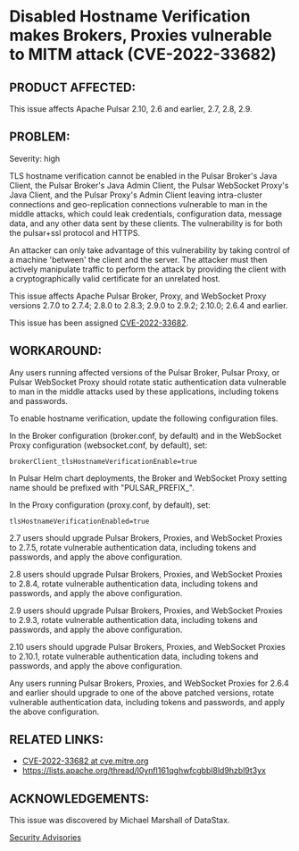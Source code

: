 # Disabled Hostname Verification makes Brokers, Proxies vulnerable to MITM attack (CVE-2022-33682)

## PRODUCT AFFECTED:

This issue affects Apache Pulsar 2.10, 2.6 and earlier, 2.7, 2.8, 2.9.

## PROBLEM:

Severity: high

TLS hostname verification cannot be enabled in the Pulsar Broker's Java Client, the Pulsar Broker's Java Admin Client, the Pulsar WebSocket Proxy's Java Client, and the Pulsar Proxy's Admin Client leaving intra-cluster connections and geo-replication connections vulnerable to man in the middle attacks, which could leak credentials, configuration data, message data, and any other data sent by these clients. The vulnerability is for both the pulsar+ssl protocol and HTTPS.

An attacker can only take advantage of this vulnerability by taking control of a machine 'between' the client and the server. The attacker must then actively manipulate traffic to perform the attack by providing the client with a cryptographically valid certificate for an unrelated host.

This issue affects Apache Pulsar Broker, Proxy, and WebSocket Proxy versions 2.7.0 to 2.7.4; 2.8.0 to 2.8.3; 2.9.0 to 2.9.2; 2.10.0; 2.6.4 and earlier.

This issue has been assigned [CVE-2022-33682](http://cve.mitre.org/cgi-bin/cvename.cgi?name=CVE-2022-33682).

## WORKAROUND:

Any users running affected versions of the Pulsar Broker, Pulsar Proxy, or Pulsar WebSocket Proxy should rotate static authentication data vulnerable to man in the middle attacks used by these applications, including tokens and passwords.

To enable hostname verification, update the following configuration files.

In the Broker configuration (broker.conf, by default) and in the WebSocket Proxy configuration (websocket.conf, by default), set:

```
brokerClient_tlsHostnameVerificationEnable=true
```

In Pulsar Helm chart deployments, the Broker and WebSocket Proxy setting name should be prefixed with "PULSAR_PREFIX_".

In the Proxy configuration (proxy.conf, by default), set:

```
tlsHostnameVerificationEnabled=true
```

2.7 users should upgrade Pulsar Brokers, Proxies, and WebSocket Proxies to 2.7.5, rotate vulnerable authentication data, including tokens and passwords, and apply the above configuration.

2.8 users should upgrade Pulsar Brokers, Proxies, and WebSocket Proxies to 2.8.4, rotate vulnerable authentication data, including tokens and passwords, and apply the above configuration.

2.9 users should upgrade Pulsar Brokers, Proxies, and WebSocket Proxies to 2.9.3, rotate vulnerable authentication data, including tokens and passwords, and apply the above configuration.

2.10 users should upgrade Pulsar Brokers, Proxies, and WebSocket Proxies to 2.10.1, rotate vulnerable authentication data, including tokens and passwords, and apply the above configuration.

Any users running Pulsar Brokers, Proxies, and WebSocket Proxies for 2.6.4 and earlier should upgrade to one of the above patched versions, rotate vulnerable authentication data, including tokens and passwords, and apply the above configuration.

## RELATED LINKS:

* [CVE-2022-33682 at cve.mitre.org](http://cve.mitre.org/cgi-bin/cvename.cgi?name=CVE-2022-33682)
* https://lists.apache.org/thread/l0ynfl161qghwfcgbbl8ld9hzbl9t3yx

## ACKNOWLEDGEMENTS:

This issue was discovered by Michael Marshall of DataStax.

[Security Advisories](index.md)
